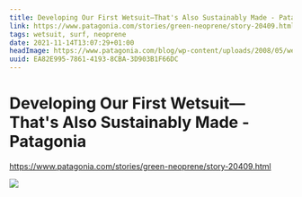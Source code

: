 ```yaml
---
title: Developing Our First Wetsuit—That's Also Sustainably Made - Patagonia
link: https://www.patagonia.com/stories/green-neoprene/story-20409.html
tags: wetsuit, surf, neoprene
date: 2021-11-14T13:07:29+01:00
headImage: https://www.patagonia.com/blog/wp-content/uploads/2008/05/wetsuit_mfull_03jpg.jpg
uuid: EA82E995-7861-4193-8CBA-3D903B1F66DC
---
```

# Developing Our First Wetsuit—That's Also Sustainably Made - Patagonia

https://www.patagonia.com/stories/green-neoprene/story-20409.html

![](https://www.patagonia.com/blog/wp-content/uploads/2008/05/wetsuit_mfull_03jpg.jpg)
